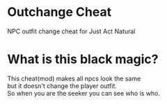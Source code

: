 # Outchange Cheat
NPC outfit change cheat for Just Act Natural
# What is this black magic?
This cheat(mod) makes all npcs look the same<br/>
but it doesn't change the player outfit.<br/>
So when you are the seeker you can see who is who.
